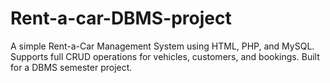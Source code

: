 # Rent-a-car-DBMS-project
A simple Rent-a-Car Management System using HTML, PHP, and MySQL. Supports full CRUD operations for vehicles, customers, and bookings. Built for a DBMS semester project.
